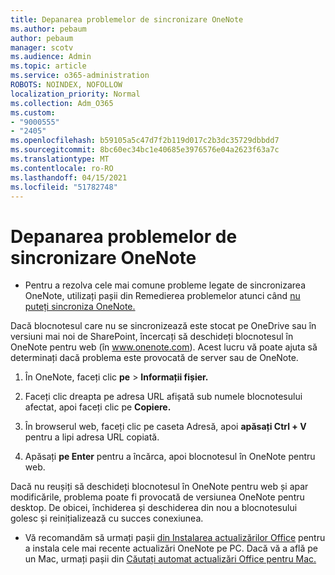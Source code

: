 ```yaml
---
title: Depanarea problemelor de sincronizare OneNote
ms.author: pebaum
author: pebaum
manager: scotv
ms.audience: Admin
ms.topic: article
ms.service: o365-administration
ROBOTS: NOINDEX, NOFOLLOW
localization_priority: Normal
ms.collection: Adm_O365
ms.custom:
- "9000555"
- "2405"
ms.openlocfilehash: b59105a5c47d7f2b119d017c2b3dc35729dbbdd7
ms.sourcegitcommit: 8bc60ec34bc1e40685e3976576e04a2623f63a7c
ms.translationtype: MT
ms.contentlocale: ro-RO
ms.lasthandoff: 04/15/2021
ms.locfileid: "51782748"
---
```

# <a name="troubleshoot-onenote-sync-issues"></a>Depanarea problemelor de sincronizare OneNote

* Pentru a rezolva cele mai comune probleme legate de sincronizarea OneNote, utilizați pașii din Remedierea problemelor atunci când [nu puteți sincroniza OneNote.](https://support.office.com/article/Fix-issues-when-you-can-t-sync-OneNote-299495ef-66d1-448f-90c1-b785a6968d45)

Dacă blocnotesul care nu se sincronizează este stocat pe OneDrive sau în versiuni mai noi de SharePoint, încercați să deschideți blocnotesul în OneNote pentru web (în www.onenote.com). Acest lucru vă poate ajuta să determinați dacă problema este provocată de server sau de OneNote.

1. În OneNote, faceți clic **pe**  >  **Informații fișier.**

2. Faceți clic dreapta pe adresa URL afișată sub numele blocnotesului afectat, apoi faceți clic pe **Copiere.**

3. În browserul web, faceți clic pe caseta Adresă, apoi **apăsați Ctrl + V** pentru a lipi adresa URL copiată.

4. Apăsați **pe Enter** pentru a încărca, apoi blocnotesul în OneNote pentru web.

Dacă nu reușiți să deschideți blocnotesul în OneNote pentru web și apar modificările, problema poate fi provocată de versiunea OneNote pentru desktop. De obicei, închiderea și deschiderea din nou a blocnotesului golesc și reinițializează cu succes conexiunea.

* Vă recomandăm să urmați pașii [din Instalarea actualizărilor Office](https://support.office.com/article/Install-Office-updates-2ab296f3-7f03-43a2-8e50-46de917611c5) pentru a instala cele mai recente actualizări OneNote pe PC. Dacă vă a află pe un Mac, urmați pașii din [Căutați automat actualizări Office pentru Mac.](https://support.office.com/article/update-office-for-mac-automatically-bfd1e497-c24d-4754-92ab-910a4074d7c1)